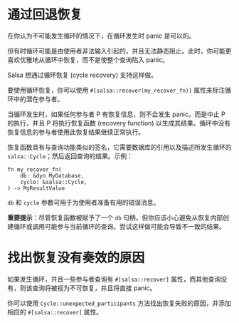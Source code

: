 <!-- master#657b856 --->

# 通过回退恢复

在你认为不可能发生循环的情况下，在循环发生时 panic 是可以的。

但有时循环可能是由使用者非法输入引起的，并且无法静态阻止。此时，你可能更喜欢优雅地从循环中恢复，而不是使整个查询陷入 panic。

Salsa 想通过循环恢复 (cycle recovery) 支持这样做。

要使用循环恢复，你可以使用 `#[salsa::recover(my_recover_fn)]` 属性来标注循环中的潜在参与者。

当循环发生时，如果任何参与者 P 有恢复信息，则不会发生 panic。而是中止 P
的执行，并且 P 将执行恢复函数 (recovery function) 以生成其结果。循环中没有恢复信息的参与者使用此恢复结果继续正常执行。

恢复函数具有与查询功能类似的签名，它需要数据库的引用以及描述所发生循环的 `salsa::Cycle`；然后返回查询的结果。示例：

```rust,ignore
fn my_recover_fn(
    db: &dyn MyDatabase,
    cycle: &salsa::Cycle,
) -> MyResultValue
```

`db` 和 `cycle` 参数可用于为使用者准备有用的错误消息。

**重要提示**：尽管恢复函数被赋予了一个 `db` 句柄，但你应该小心避免从恢复内部创建循环或调用可能参与当前循环的查询。尝试这样做可能会导致不一致的结果。

# 找出恢复没有奏效的原因

如果发生循环，并且一些参与者查询有 `#[salsa::recover]` 属性，而其他查询没有，则该查询将被视为不可恢复，并且将直接 panic。

你可以使用 `Cycle::unexpected_participants` 方法找出恢复失败的原因，并添加相应的 `#[salsa::recover]` 属性。

